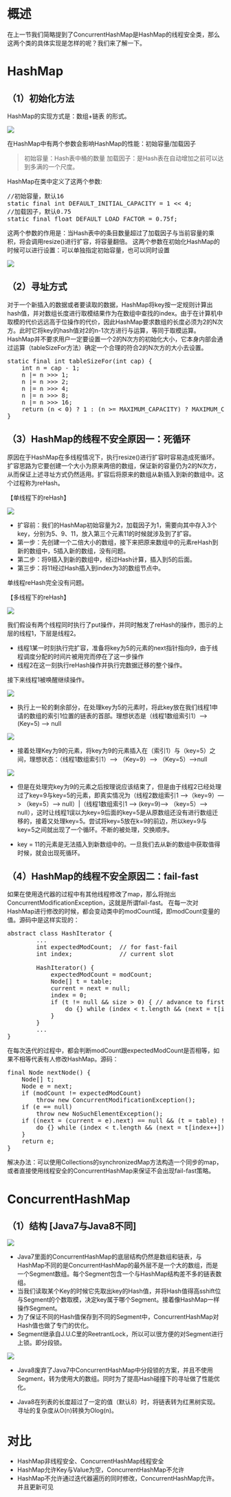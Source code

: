 # 概述
在上一节我们简略提到了ConcurrentHashMap是HashMap的线程安全类，那么这两个类的具体实现是怎样的呢？我们来了解一下。

# HashMap
## （1）初始化方法
HashMap的实现方式是：数组+链表 的形式。 

![](https://img-blog.csdn.net/20180417182317205?watermark/2/text/aHR0cHM6Ly9ibG9nLmNzZG4ubmV0L2plc29uam9rZQ==/font/5a6L5L2T/fontsize/400/fill/I0JBQkFCMA==/dissolve/70)

在HashMap中有两个参数会影响HashMap的性能：初始容量/加载因子

> 初始容量：Hash表中桶的数量 
> 加载因子：是Hash表在自动增加之前可以达到多满的一个尺度。

HashMap在类中定义了这两个参数:

<pre>
//初始容量，默认16
static final int DEFAULT_INITIAL_CAPACITY = 1 << 4; 
//加载因子，默认0.75
static final float DEFAULT_LOAD_FACTOR = 0.75f;
</pre>

这两个参数的作用是：当Hash表中的条目数量超过了加载因子与当前容量的乘积，将会调用resize()进行扩容，将容量翻倍。 
这两个参数在初始化HashMap的时候可以进行设置：可以单独指定初始容量，也可以同时设置 

![](https://img-blog.csdn.net/20180417182851565?watermark/2/text/aHR0cHM6Ly9ibG9nLmNzZG4ubmV0L2plc29uam9rZQ==/font/5a6L5L2T/fontsize/400/fill/I0JBQkFCMA==/dissolve/70)

## （2）寻址方式
对于一个新插入的数据或者要读取的数据，HashMap将key按一定规则计算出hash值，并对数组长度进行取模结果作为在数组中查找的index。由于在计算机中取模的代价远远高于位操作的代价，因此HashMap要求数组的长度必须为2的N次方。此时它将key的hash值对2的n-1次方进行与运算，等同于取模运算。HashMap并不要求用户一定要设置一个2的N次方的初始化大小，它本身内部会通过运算（tableSizeFor方法）确定一个合理的符合2的N次方的大小去设置。

<pre>
static final int tableSizeFor(int cap) {
    int n = cap - 1;
    n |= n >>> 1;
    n |= n >>> 2;
    n |= n >>> 4;
    n |= n >>> 8;
    n |= n >>> 16;
    return (n < 0) ? 1 : (n >= MAXIMUM_CAPACITY) ? MAXIMUM_CAPACITY : n + 1;
}
</pre>

## （3）HashMap的线程不安全原因一：死循环
原因在于HashMap在多线程情况下，执行resize()进行扩容时容易造成死循环。 
扩容思路为它要创建一个大小为原来两倍的数组，保证新的容量仍为2的N次方，从而保证上述寻址方式仍然适用。扩容后将原来的数组从新插入到新的数组中。这个过程称为reHash。

【单线程下的reHash】 

![](https://img-blog.csdn.net/20180417184428269?watermark/2/text/aHR0cHM6Ly9ibG9nLmNzZG4ubmV0L2plc29uam9rZQ==/font/5a6L5L2T/fontsize/400/fill/I0JBQkFCMA==/dissolve/70)

- 扩容前：我们的HashMap初始容量为2，加载因子为1，需要向其中存入3个key，分别为5、9、11，放入第三个元素11的时候就涉及到了扩容。
- 第一步：先创建一个二倍大小的数组，接下来把原来数组中的元素reHash到新的数组中，5插入新的数组，没有问题。
- 第二步：将9插入到新的数组中，经过Hash计算，插入到5的后面。
- 第三步：将11经过Hash插入到index为3的数组节点中。

单线程reHash完全没有问题。

【多线程下的reHash】 

![](https://img-blog.csdn.net/20180417194252382?watermark/2/text/aHR0cHM6Ly9ibG9nLmNzZG4ubmV0L2plc29uam9rZQ==/font/5a6L5L2T/fontsize/400/fill/I0JBQkFCMA==/dissolve/70)

我们假设有两个线程同时执行了put操作，并同时触发了reHash的操作，图示的上层的线程1，下层是线程2。

- 线程1某一时刻执行完扩容，准备将key为5的元素的next指针指向9，由于线程调度分配的时间片被用完而停在了这一步操作
- 线程2在这一刻执行reHash操作并执行完数据迁移的整个操作。

接下来线程1被唤醒继续操作。 

![](https://img-blog.csdn.net/2018041719514289?watermark/2/text/aHR0cHM6Ly9ibG9nLmNzZG4ubmV0L2plc29uam9rZQ==/font/5a6L5L2T/fontsize/400/fill/I0JBQkFCMA==/dissolve/70)

- 执行上一轮的剩余部分，在处理key为5的元素时，将此key放在我们线程1申请的数组的索引1位置的链表的首部。理想状态是（线程1数组索引1）—> (Key=5) —> null

![](https://img-blog.csdn.net/20180418102150675?watermark/2/text/aHR0cHM6Ly9ibG9nLmNzZG4ubmV0L2plc29uam9rZQ==/font/5a6L5L2T/fontsize/400/fill/I0JBQkFCMA==/dissolve/70)

- 接着处理Key为9的元素，将key为9的元素插入在（索引1）与（key=5）之间，理想状态：（线程1数组索引1）—> （Key=9）—> （Key=5）—>null 

![](https://img-blog.csdn.net/20180418102812207?watermark/2/text/aHR0cHM6Ly9ibG9nLmNzZG4ubmV0L2plc29uam9rZQ==/font/5a6L5L2T/fontsize/400/fill/I0JBQkFCMA==/dissolve/70)

- 但是在处理完key为9的元素之后按理说应该结束了，但是由于线程2已经处理过了key=9与key=5的元素，即真实情况为（线程2数组索引1 —>（key=9）—> （key=5）—> null）|（线程1数组索引1 —> (key=9)—> （key=5）—> null），这时让线程1误以为key=9后面的key=5是从原数组还没有进行数组迁移的，接着又处理key=5。尝试将key=5放在k=9的前边，所以key=9与key=5之间就出现了一个循环。不断的被处理，交换顺序。

- key = 11的元素是无法插入到新数组中的。一旦我们去从新的数组中获取值得时候，就会出现死循环。

## （4）HashMap的线程不安全原因二：fail-fast
如果在使用迭代器的过程中有其他线程修改了map，那么将抛出ConcurrentModificationException，这就是所谓fail-fast。 
在每一次对HashMap进行修改的时候，都会变动类中的modCount域，即modCount变量的值。源码中是这样实现的：

<pre>
abstract class HashIterator {
        ...
        int expectedModCount;  // for fast-fail
        int index;             // current slot

        HashIterator() {
            expectedModCount = modCount;
            Node<K,V>[] t = table;
            current = next = null;
            index = 0;
            if (t != null && size > 0) { // advance to first entry
                do {} while (index < t.length && (next = t[index++]) == null);
            }
        }
        ...
}
</pre>

在每次迭代的过程中，都会判断modCount跟expectedModCount是否相等，如果不相等代表有人修改HashMap。源码：

<pre>
final Node<K,V> nextNode() {
    Node<K,V>[] t;
    Node<K,V> e = next;
    if (modCount != expectedModCount)
        throw new ConcurrentModificationException();
    if (e == null)
        throw new NoSuchElementException();
    if ((next = (current = e).next) == null && (t = table) != null) {
        do {} while (index < t.length && (next = t[index++]) == null);
    }
    return e;
}
</pre>

解决办法：可以使用Collections的synchronizedMap方法构造一个同步的map，或者直接使用线程安全的ConcurrentHashMap来保证不会出现fail-fast策略。


# ConcurrentHashMap

## （1）结构 [Java7与Java8不同]
![](https://img-blog.csdn.net/20180418110431880?watermark/2/text/aHR0cHM6Ly9ibG9nLmNzZG4ubmV0L2plc29uam9rZQ==/font/5a6L5L2T/fontsize/400/fill/I0JBQkFCMA==/dissolve/70)

- Java7里面的ConcurrentHashMap的底层结构仍然是数组和链表，与HashMap不同的是ConcurrentHashMap的最外层不是一个大的数组，而是一个Segment数组。每个Segment包含一个与HashMap结构差不多的链表数组。
- 当我们读取某个Key的时候它先取出key的Hash值，并将Hash值得高sshift位与Segment的个数取模，决定key属于哪个Segment。接着像HashMap一样操作Segment。
- 为了保证不同的Hash值保存到不同的Segment中，ConcurrentHashMap对Hash值也做了专门的优化。
- Segment继承自J.U.C里的ReetrantLock，所以可以很方便的对Segment进行上锁。即分段锁。

![](https://img-blog.csdn.net/20180418111414251?watermark/2/text/aHR0cHM6Ly9ibG9nLmNzZG4ubmV0L2plc29uam9rZQ==/font/5a6L5L2T/fontsize/400/fill/I0JBQkFCMA==/dissolve/70)

- Java8废弃了Java7中ConcurrentHashMap中分段锁的方案，并且不使用Segment，转为使用大的数组。同时为了提高Hash碰撞下的寻址做了性能优化。

- Java8在列表的长度超过了一定的值（默认8）时，将链表转为红黑树实现。寻址的复杂度从O(n)转换为Olog(n)。


# 对比
- HashMap非线程安全、ConcurrentHashMap线程安全
- HashMap允许Key与Value为空，ConcurrentHashMap不允许
- HashMap不允许通过迭代器遍历的同时修改，ConcurrentHashMap允许。并且更新可见
